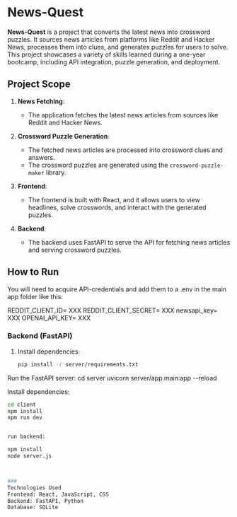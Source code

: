 # News-Quest

**News-Quest** is a project that converts the latest news into crossword puzzles. It sources news articles from platforms like Reddit and Hacker News, processes them into clues, and generates puzzles for users to solve. This project showcases a variety of skills learned during a one-year bootcamp, including API integration, puzzle generation, and deployment.

## Project Scope

1. **News Fetching**:
   - The application fetches the latest news articles from sources like Reddit and Hacker News.

2. **Crossword Puzzle Generation**:
   - The fetched news articles are processed into crossword clues and answers.
   - The crossword puzzles are generated using the `crossword-puzzle-maker` library.

3. **Frontend**:
   - The frontend is built with React, and it allows users to view headlines, solve crosswords, and interact with the generated puzzles.

4. **Backend**:
   - The backend uses FastAPI to serve the API for fetching news articles and serving crossword puzzles.

## How to Run

You will need to acquire API-credentials and add them to a .env in the main app folder like this:

REDDIT_CLIENT_ID= XXX
REDDIT_CLIENT_SECRET= XXX
newsapi_key= XXX
OPENAI_API_KEY= XXX

### Backend (FastAPI)
1. Install dependencies:
   ```bash
   pip install -r server/requirements.txt
   
Run the FastAPI server:
cd server
uvicorn server/app.main:app --reload


Install dependencies:

   ```bash
   cd client
   npm install
   npm run dev
   
   
   run backend:
   
   npm install
   node server.js



###
Technologies Used
Frontend: React, JavaScript, CSS
Backend: FastAPI, Python
Database: SQLite
